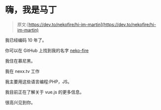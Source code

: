 # 嗨，我是马丁

> 原文:[https://dev.to/nekofire/hi-im-martin](https://dev.to/nekofire/hi-im-martin)

我已经编码 10 年了。

你可以在 GitHub 上找到我的名字 [neko-fire](https://github.com/neko-fire)

我住在慕尼黑。

我在 nexx.tv 工作

我主要用这些语言编程:PHP，JS。

我目前正在了解关于 vue.js 的更多信息。

很高兴见到你。